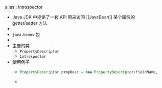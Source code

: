 alias:: Introspector

- Java JDK 中提供了一套 API 用来访问 [[JavaBean]] 某个属性的 getter/setter 方法
-
- `java.beans` 包
-
- 主要的类
	- `PropertyDescriptor`
	- `Introspector`
- 使用例子
	- ```java
	  PropertyDescriptor propDesc = new PropertyDescriptor(fieldName, SomeClass.class)
	  ```
	-